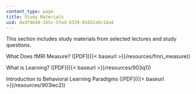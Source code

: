 ```yaml
---
content_type: page
title: Study Materials
uid: da3f4b40-165c-5fad-8329-81652a9c1da4
---
```


This section includes study materials from selected lectures and study questions.

What Does fMRI Measure? ([PDF]({{< baseurl >}}/resources/fmri_measure))

What is Learning? ([PDF]({{< baseurl >}}/resources/903q1))

Introduction to Behavioral Learning Paradigms ([PDF]({{< baseurl >}}/resources/903lec2))